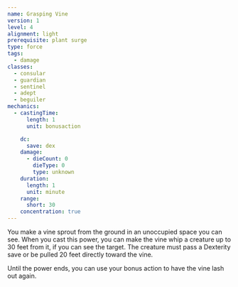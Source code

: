 ```yaml
---
name: Grasping Vine
version: 1
level: 4
alignment: light
prerequisite: plant surge
type: force
tags:
  - damage
classes:
  - consular
  - guardian
  - sentinel
  - adept
  - beguiler
mechanics:
  - castingTime:
      length: 1
      unit: bonusaction

    dc:
      save: dex
    damage:
      - dieCount: 0
        dieType: 0
        type: unknown
    duration:
      length: 1
      unit: minute
    range:
      short: 30
    concentration: true
---
```

You make a vine sprout from the ground in an unoccupied space you can see. When you cast this power, you can make the vine whip a creature up to 30 feet from it, if you can see the target. The creature must pass a Dexterity save or be pulled 20 feet directly toward the vine.

Until the power ends, you can use your bonus action to have the vine lash out again.
    